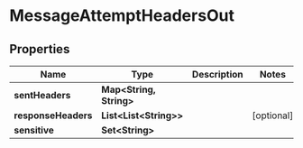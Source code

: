 

# MessageAttemptHeadersOut


## Properties

| Name | Type | Description | Notes |
|------------ | ------------- | ------------- | -------------|
|**sentHeaders** | **Map&lt;String, String&gt;** |  |  |
|**responseHeaders** | **List&lt;List&lt;String&gt;&gt;** |  |  [optional] |
|**sensitive** | **Set&lt;String&gt;** |  |  |



